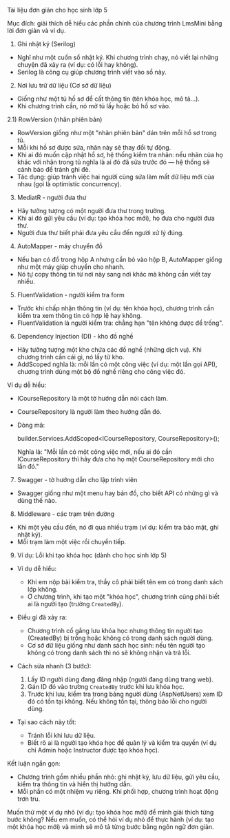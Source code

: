 Tài liệu đơn giản cho học sinh lớp 5

Mục đích: giải thích dễ hiểu các phần chính của chương trình LmsMini bằng lời đơn giản và ví dụ.

1) Ghi nhật ký (Serilog)
- Nghĩ như một cuốn sổ nhật ký. Khi chương trình chạy, nó viết lại những chuyện đã xảy ra (ví dụ: có lỗi hay không).
- Serilog là công cụ giúp chương trình viết vào sổ này.

2) Nơi lưu trữ dữ liệu (Cơ sở dữ liệu)
- Giống như một tủ hồ sơ để cất thông tin (tên khóa học, mô tả...).
- Khi chương trình cần, nó mở tủ lấy hoặc bỏ hồ sơ vào.

2.1) RowVersion (nhãn phiên bản)
- RowVersion giống như một "nhãn phiên bản" dán trên mỗi hồ sơ trong tủ.
- Mỗi khi hồ sơ được sửa, nhãn này sẽ thay đổi tự động.
- Khi ai đó muốn cập nhật hồ sơ, hệ thống kiểm tra nhãn: nếu nhãn của họ khác với nhãn trong tủ nghĩa là ai đó đã sửa trước đó — hệ thống sẽ cảnh báo để tránh ghi đè.
- Tác dụng: giúp tránh việc hai người cùng sửa làm mất dữ liệu mới của nhau (gọi là optimistic concurrency).

3) MediatR - người đưa thư
- Hãy tưởng tượng có một người đưa thư trong trường.
- Khi ai đó gửi yêu cầu (ví dụ: tạo khóa học mới), họ đưa cho người đưa thư.
- Người đưa thư biết phải đưa yêu cầu đến người xử lý đúng.

4) AutoMapper - máy chuyển đồ
- Nếu bạn có đồ trong hộp A nhưng cần bỏ vào hộp B, AutoMapper giống như một máy giúp chuyển cho nhanh.
- Nó tự copy thông tin từ nơi này sang nơi khác mà không cần viết tay nhiều.

5) FluentValidation - người kiểm tra form
- Trước khi chấp nhận thông tin (ví dụ: tên khóa học), chương trình cần kiểm tra xem thông tin có hợp lệ hay không.
- FluentValidation là người kiểm tra: chẳng hạn "tên không được để trống".

6) Dependency Injection (DI) - kho đồ nghề
- Hãy tưởng tượng một kho chứa các đồ nghề (những dịch vụ). Khi chương trình cần cái gì, nó lấy từ kho.
- AddScoped nghĩa là: mỗi lần có một công việc (ví dụ: một lần gọi API), chương trình dùng một bộ đồ nghề riêng cho công việc đó.

Ví dụ dễ hiểu:
- ICourseRepository là một tờ hướng dẫn nói cách làm.
- CourseRepository là người làm theo hướng dẫn đó.
- Dòng mã:

  builder.Services.AddScoped<ICourseRepository, CourseRepository>();

  Nghĩa là: "Mỗi lần có một công việc mới, nếu ai đó cần ICourseRepository thì hãy đưa cho họ một CourseRepository mới cho lần đó." 

7) Swagger - tờ hướng dẫn cho lập trình viên
- Swagger giống như một menu hay bản đồ, cho biết API có những gì và dùng thế nào.

8) Middleware - các trạm trên đường
- Khi một yêu cầu đến, nó đi qua nhiều trạm (ví dụ: kiểm tra bảo mật, ghi nhật ký).
- Mỗi trạm làm một việc rồi chuyền tiếp.

9) Ví dụ: Lỗi khi tạo khóa học (dành cho học sinh lớp 5)

- Ví dụ dễ hiểu:
  - Khi em nộp bài kiểm tra, thầy cô phải biết tên em có trong danh sách lớp không.
  - Ở chương trình, khi tạo một "khóa học", chương trình cũng phải biết ai là người tạo (trường `CreatedBy`).

- Điều gì đã xảy ra:
  - Chương trình cố gắng lưu khóa học nhưng thông tin người tạo (CreatedBy) bị trống hoặc không có trong danh sách người dùng.
  - Cơ sở dữ liệu giống như danh sách học sinh: nếu tên người tạo không có trong danh sách thì nó sẽ không nhận và trả lỗi.

- Cách sửa nhanh (3 bước):
  1. Lấy ID người dùng đang đăng nhập (người đang dùng trang web).
  2. Gán ID đó vào trường `CreatedBy` trước khi lưu khóa học.
  3. Trước khi lưu, kiểm tra trong bảng người dùng (AspNetUsers) xem ID đó có tồn tại không. Nếu không tồn tại, thông báo lỗi cho người dùng.

- Tại sao cách này tốt:
  - Tránh lỗi khi lưu dữ liệu.
  - Biết rõ ai là người tạo khóa học để quản lý và kiểm tra quyền (ví dụ chỉ Admin hoặc Instructor được tạo khóa học).

Kết luận ngắn gọn:
- Chương trình gồm nhiều phần nhỏ: ghi nhật ký, lưu dữ liệu, gửi yêu cầu, kiểm tra thông tin và hiển thị hướng dẫn.
- Mỗi phần có một nhiệm vụ riêng. Khi phối hợp, chương trình hoạt động trơn tru.

Muốn thử một ví dụ nhỏ (ví dụ: tạo khóa học mới) để mình giải thích từng bước không? Nếu em muốn, có thể hỏi ví dụ nhỏ để thực hành (ví dụ: tạo một khóa học mới) và mình sẽ mô tả từng bước bằng ngôn ngữ đơn giản.